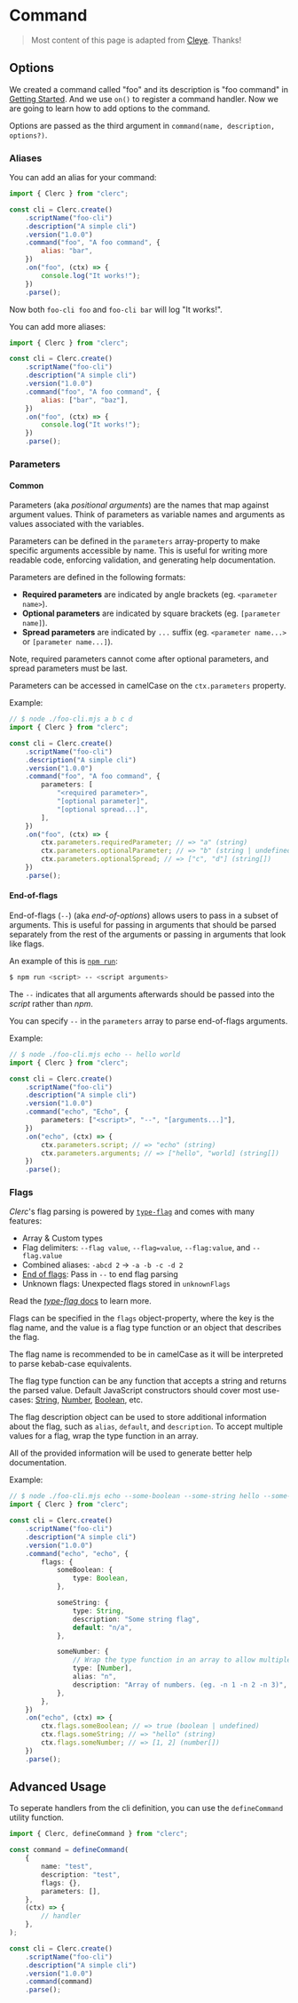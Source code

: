 # Command

> Most content of this page is adapted from [Cleye](https://github.com/privatenumber/cleye). Thanks!

## Options

We created a command called "foo" and its description is "foo command" in [Getting Started](./getting-started.md). And we use `on()` to register a command handler. Now we are going to learn how to add options to the command.

Options are passed as the third argument in `command(name, description, options?)`.

### Aliases

You can add an alias for your command:

```js
import { Clerc } from "clerc";

const cli = Clerc.create()
	.scriptName("foo-cli")
	.description("A simple cli")
	.version("1.0.0")
	.command("foo", "A foo command", {
		alias: "bar",
	})
	.on("foo", (ctx) => {
		console.log("It works!");
	})
	.parse();
```

Now both `foo-cli foo` and `foo-cli bar` will log "It works!".

You can add more aliases:

```js
import { Clerc } from "clerc";

const cli = Clerc.create()
	.scriptName("foo-cli")
	.description("A simple cli")
	.version("1.0.0")
	.command("foo", "A foo command", {
		alias: ["bar", "baz"],
	})
	.on("foo", (ctx) => {
		console.log("It works!");
	})
	.parse();
```

### Parameters

#### Common

Parameters (aka _positional arguments_) are the names that map against argument values. Think of parameters as variable names and arguments as values associated with the variables.

Parameters can be defined in the `parameters` array-property to make specific arguments accessible by name. This is useful for writing more readable code, enforcing validation, and generating help documentation.

Parameters are defined in the following formats:

- **Required parameters** are indicated by angle brackets (eg. `<parameter name>`).
- **Optional parameters** are indicated by square brackets (eg. `[parameter name]`).
- **Spread parameters** are indicated by `...` suffix (eg. `<parameter name...>` or `[parameter name...]`).

Note, required parameters cannot come after optional parameters, and spread parameters must be last.

Parameters can be accessed in camelCase on the `ctx.parameters` property.

Example:

```ts
// $ node ./foo-cli.mjs a b c d
import { Clerc } from "clerc";

const cli = Clerc.create()
	.scriptName("foo-cli")
	.description("A simple cli")
	.version("1.0.0")
	.command("foo", "A foo command", {
		parameters: [
			"<required parameter>",
			"[optional parameter]",
			"[optional spread...]",
		],
	})
	.on("foo", (ctx) => {
		ctx.parameters.requiredParameter; // => "a" (string)
		ctx.parameters.optionalParameter; // => "b" (string | undefined)
		ctx.parameters.optionalSpread; // => ["c", "d"] (string[])
	})
	.parse();
```

#### End-of-flags

End-of-flags (`--`) (aka _end-of-options_) allows users to pass in a subset of arguments. This is useful for passing in arguments that should be parsed separately from the rest of the arguments or passing in arguments that look like flags.

An example of this is [`npm run`](https://docs.npmjs.com/cli/v8/commands/npm-run-script):

```bash
$ npm run <script> -- <script arguments>
```

The `--` indicates that all arguments afterwards should be passed into the _script_ rather than _npm_.

You can specify `--` in the `parameters` array to parse end-of-flags arguments.

Example:

```ts
// $ node ./foo-cli.mjs echo -- hello world
import { Clerc } from "clerc";

const cli = Clerc.create()
	.scriptName("foo-cli")
	.description("A simple cli")
	.version("1.0.0")
	.command("echo", "Echo", {
		parameters: ["<script>", "--", "[arguments...]"],
	})
	.on("echo", (ctx) => {
		ctx.parameters.script; // => "echo" (string)
		ctx.parameters.arguments; // => ["hello", "world] (string[])
	})
	.parse();
```

### Flags

_Clerc_'s flag parsing is powered by [`type-flag`](https://github.com/privatenumber/type-flag) and comes with many features:

- Array & Custom types
- Flag delimiters: `--flag value`, `--flag=value`, `--flag:value`, and `--flag.value`
- Combined aliases: `-abcd 2` → `-a -b -c -d 2`
- [End of flags](https://unix.stackexchange.com/a/11382): Pass in `--` to end flag parsing
- Unknown flags: Unexpected flags stored in `unknownFlags`

Read the [_type-flag_ docs](https://github.com/privatenumber/type-flag) to learn more.

Flags can be specified in the `flags` object-property, where the key is the flag name, and the value is a flag type function or an object that describes the flag.

The flag name is recommended to be in camelCase as it will be interpreted to parse kebab-case equivalents.

The flag type function can be any function that accepts a string and returns the parsed value. Default JavaScript constructors should cover most use-cases: [String](https://developer.mozilla.org/en-US/docs/Web/JavaScript/Reference/Global_Objects/String/String), [Number](https://developer.mozilla.org/en-US/docs/Web/JavaScript/Reference/Global_Objects/Number/Number), [Boolean](https://developer.mozilla.org/en-US/docs/Web/JavaScript/Reference/Global_Objects/Boolean/Boolean), etc.

The flag description object can be used to store additional information about the flag, such as `alias`, `default`, and `description`. To accept multiple values for a flag, wrap the type function in an array.

All of the provided information will be used to generate better help documentation.

Example:

```ts
// $ node ./foo-cli.mjs echo --some-boolean --some-string hello --some-number 1 -n 2
import { Clerc } from "clerc";

const cli = Clerc.create()
	.scriptName("foo-cli")
	.description("A simple cli")
	.version("1.0.0")
	.command("echo", "echo", {
		flags: {
			someBoolean: {
				type: Boolean,
			},

			someString: {
				type: String,
				description: "Some string flag",
				default: "n/a",
			},

			someNumber: {
				// Wrap the type function in an array to allow multiple values
				type: [Number],
				alias: "n",
				description: "Array of numbers. (eg. -n 1 -n 2 -n 3)",
			},
		},
	})
	.on("echo", (ctx) => {
		ctx.flags.someBoolean; // => true (boolean | undefined)
		ctx.flags.someString; // => "hello" (string)
		ctx.flags.someNumber; // => [1, 2] (number[])
	})
	.parse();
```

## Advanced Usage

To seperate handlers from the cli definition, you can use the `defineCommand` utility function.

```ts
import { Clerc, defineCommand } from "clerc";

const command = defineCommand(
	{
		name: "test",
		description: "test",
		flags: {},
		parameters: [],
	},
	(ctx) => {
		// handler
	},
);

const cli = Clerc.create()
	.scriptName("foo-cli")
	.description("A simple cli")
	.version("1.0.0")
	.command(command)
	.parse();
```
